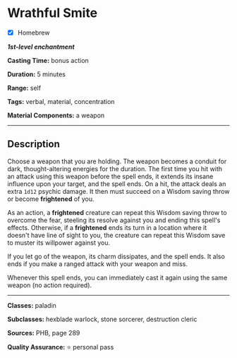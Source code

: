 # Wrathful Smite

- [x] Homebrew

***1st-level enchantment***

**Casting Time:** bonus action

**Duration:** 5 minutes

**Range:** self

**Tags:** verbal, material, concentration

**Material Components:** a weapon

---

## Description
Choose a weapon that you are holding.
The weapon becomes a conduit for dark, thought-altering energies for the duration.
The first time you hit with an attack using this weapon before the spell ends, it extends its insane influence upon your target, and the spell ends.
On a hit, the attack deals an extra `1d12` psychic damage.
It then must succeed on a Wisdom saving throw or become **frightened** of you.

As an action, a **frightened** creature can repeat this Wisdom saving throw to overcome the fear, steeling its resolve against you and ending this spell's effects.
Otherwise, if a **frightened** ends its turn in a location where it doesn't have line of sight to you, the creature can repeat this Wisdom save to muster its willpower against you.

If you let go of the weapon, its charm dissipates, and the spell ends.
It also ends if you make a ranged attack with your weapon and miss.

Whenever this spell ends, you can immediately cast it again using the same weapon (no action required).

---

**Classes:** paladin

**Subclasses:** hexblade warlock, stone sorcerer, destruction cleric

**Sources:** PHB, page 289

**Quality Assurance:** :star: personal pass
